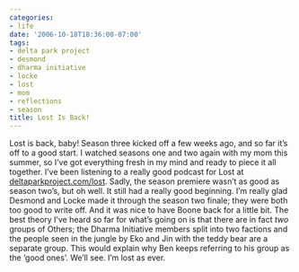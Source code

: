 ```yaml
---
categories:
- life
date: '2006-10-18T18:36:00-07:00'
tags:
- delta park project
- desmond
- dharma initiative
- locke
- lost
- mom
- reflections
- season
title: Lost Is Back!
---
```


Lost is back, baby! Season three kicked off a few weeks ago, and so far it’s off to a good start. I watched seasons one and two again with my mom this summer, so I’ve got everything fresh in my mind and ready to piece it all together. I’ve been listening to a really good podcast for Lost at [deltaparkproject.com/lost](https://www.deltaparkproject.com/lost/). Sadly, the season premiere wasn’t as good as season two’s, but oh well. It still had a really good beginning. I’m really glad Desmond and Locke made it through the season two finale; they were both too good to write off. And it was nice to have Boone back for a little bit. The best theory I’ve heard so far for what’s going on is that there are in fact *two* groups of Others; the Dharma Initiative members split into two factions and the people seen in the jungle by Eko and Jin with the teddy bear are a separate group. This would explain why Ben keeps referring to his group as the ‘good ones’. We’ll see. I’m lost as ever.
